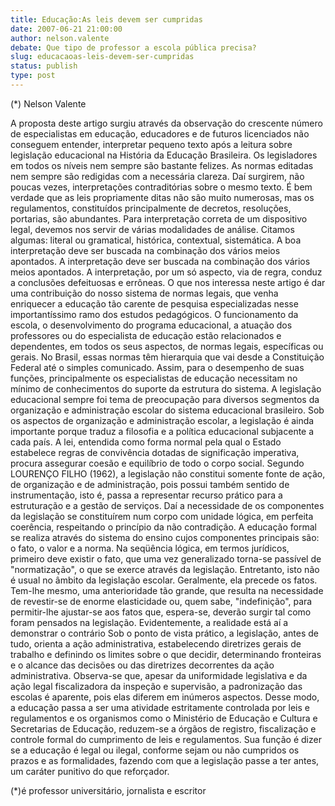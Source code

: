 ```yaml
---
title: Educação:As leis devem ser cumpridas
date: 2007-06-21 21:00:00
author: nelson.valente
debate: Que tipo de professor a escola pública precisa?
slug: educacaoas-leis-devem-ser-cumpridas
status: publish 
type: post
---
```


(\*) Nelson Valente  

 A proposta deste artigo surgiu através da observação do crescente número de especialistas em educação, educadores e de futuros licenciados não conseguem entender, interpretar pequeno texto após a leitura sobre legislação educacional na História da Educação Brasileira. Os legisladores em todos os níveis nem sempre são bastante felizes. As normas editadas nem sempre são redigidas com a necessária clareza. Daí surgirem, não poucas vezes, interpretações contraditórias sobre o mesmo texto. É bem verdade que as leis propriamente ditas não são muito numerosas, mas os regulamentos, constituídos principalmente de decretos, resoluções, portarias, são abundantes. Para interpretação correta de um dispositivo legal, devemos nos servir de várias modalidades de análise. Citamos algumas: literal ou gramatical, histórica, contextual, sistemática. A boa interpretação deve ser buscada na combinação dos vários meios apontados. A interpretação deve ser buscada na combinação dos vários meios apontados. A interpretação, por um só aspecto, via de regra, conduz a conclusões defeituosas e errôneas. O que nos interessa neste artigo é dar uma contribuição do nosso sistema de normas legais, que venha enriquecer a educação tão carente de pesquisa especializadas nesse importantíssimo ramo dos estudos pedagógicos. O funcionamento da escola, o desenvolvimento do programa educacional, a atuação dos professores ou do especialista de educação estão relacionados e dependentes, em todos os seus aspectos, de normas legais, específicas ou gerais. No Brasil, essas normas têm hierarquia que vai desde a Constituição Federal até o simples comunicado. Assim, para o desempenho de suas funções, principalmente os especialistas de educação necessitam no mínimo de conhecimentos do suporte da estrutura do sistema. A legislação educacional sempre foi tema de preocupação para diversos segmentos da organização e administração escolar do sistema educacional brasileiro. Sob os aspectos de organização e administração escolar, a legislação é ainda importante porque traduz a filosofia e a política educacional subjacente a cada país. A lei, entendida como forma normal pela qual o Estado estabelece regras de convivência dotadas de significação imperativa, procura assegurar coesão e equilíbrio de todo o corpo social. Segundo LOURENÇO FILHO (1962), a legislação não constitui somente fonte de ação, de organização e de administração, pois possui também sentido de instrumentação, isto é, passa a representar recurso prático para a estruturação e a gestão de serviços. Daí a necessidade de os componentes da legislação se constituírem num corpo com unidade lógica, em perfeita coerência, respeitando o princípio da não contradição. A educação formal se realiza através do sistema do ensino cujos componentes principais são: o fato, o valor e a norma. Na seqüência lógica, em termos jurídicos, primeiro deve existir o fato, que uma vez generalizado torna-se passível de "normatização", o que se exerce através da legislação. Entretanto, isto não é usual no âmbito da legislação escolar. Geralmente, ela precede os fatos. Tem-lhe mesmo, uma anterioridade tão grande, que resulta na necessidade de revestir-se de enorme elasticidade ou, quem sabe, "indefinição", para permitir-lhe ajustar-se aos fatos que, espera-se, deverão surgir tal como foram pensados na legislação. Evidentemente, a realidade está aí a demonstrar o contrário Sob o ponto de vista prático, a legislação, antes de tudo, orienta a ação administrativa, estabelecendo diretrizes gerais de trabalho e definindo os limites sobre o que decidir, determinando fronteiras e o alcance das decisões ou das diretrizes decorrentes da ação administrativa. Observa-se que, apesar da uniformidade legislativa e da ação legal fiscalizadora da inspeção e supervisão, a padronização das escolas é aparente, pois elas diferem em inúmeros aspectos. Desse modo, a educação passa a ser uma atividade estritamente controlada por leis e regulamentos e os organismos como o Ministério de Educação e Cultura e Secretarias de Educação, reduzem-se a órgãos de registro, fiscalização e controle formal do cumprimento de leis e regulamentos. Sua função é dizer se a educação é legal ou ilegal, conforme sejam ou não cumpridos os prazos e as formalidades, fazendo com que a legislação passe a ter antes, um caráter punitivo do que reforçador.  

 (\*)é professor universitário, jornalista e escritor
